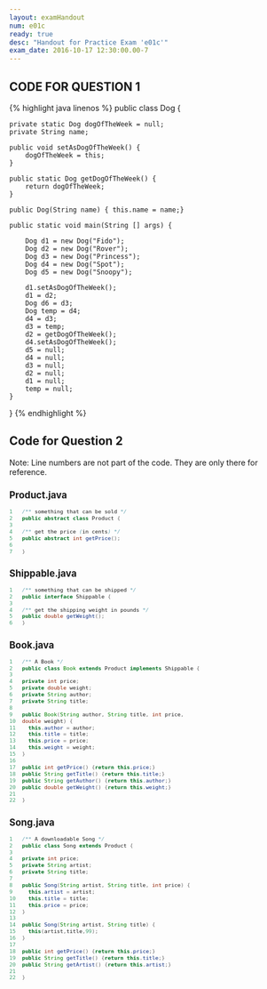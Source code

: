 ```yaml
---
layout: examHandout
num: e01c
ready: true
desc: "Handout for Practice Exam 'e01c'"
exam_date: 2016-10-17 12:30:00.00-7
---
```


<h2>CODE FOR QUESTION 1</h2>


{% highlight java linenos %}
public class Dog {

    private static Dog dogOfTheWeek = null;
    private String name;

    public void setAsDogOfTheWeek() {
        dogOfTheWeek = this;
    }

    public static Dog getDogOfTheWeek() {
        return dogOfTheWeek;
    }

    public Dog(String name) { this.name = name;}

    public static void main(String [] args) {

        Dog d1 = new Dog("Fido");
        Dog d2 = new Dog("Rover");
        Dog d3 = new Dog("Princess");
        Dog d4 = new Dog("Spot");
        Dog d5 = new Dog("Snoopy");

        d1.setAsDogOfTheWeek();    
        d1 = d2;                   
        Dog d6 = d3;               
        Dog temp = d4;             
        d4 = d3;                                      
        d3 = temp;                 
        d2 = getDogOfTheWeek();    
        d4.setAsDogOfTheWeek();    
        d5 = null;                 
        d4 = null;                 
        d3 = null;                 
        d2 = null;                 
        d1 = null;                 
        temp = null;               
    }                              
}
{% endhighlight %}



<h2 class="page-break-before">Code for Question 2</h2>

Note: Line numbers are not part of the code. They are only there for reference.

<div style="font-size:80%;">

## Product.java
```java
1	/** something that can be sold */
2	public abstract class Product {
3
4	/** get the price (in cents) */
5	public abstract int getPrice();
6
7	}
```

## Shippable.java

```java
1	/** something that can be shipped */
2	public interface Shippable {
3
4	/** get the shipping weight in pounds */
5	public double getWeight();
6	}
```

## Book.java

```java
1	/** A Book */
2	public class Book extends Product implements Shippable {
3
4	private int price;
5	private double weight;
6	private String author;
7	private String title;
8
9	public Book(String author, String title, int price,
10	double weight) {
11	  this.author = author;
12	  this.title = title;
13	  this.price = price;
14	  this.weight = weight;
15	}
16
17	public int getPrice() {return this.price;}
18	public String getTitle() {return this.title;}
19	public String getAuthor() {return this.author;}
20	public double getWeight() {return this.weight;}
21
22	}
```

## Song.java

```java
1	/** A downloadable Song */
2	public class Song extends Product {
3
4	private int price;
5	private String artist;
6	private String title;
7
8	public Song(String artist, String title, int price) {
9	  this.artist = artist;
10	  this.title = title;
11	  this.price = price;
12	}
13
14	public Song(String artist, String title) {
15	  this(artist,title,99);
16	}
17
18	public int getPrice() {return this.price;}
19	public String getTitle() {return this.title;}
20	public String getArtist() {return this.artist;}
21
22	}
```

</div>
